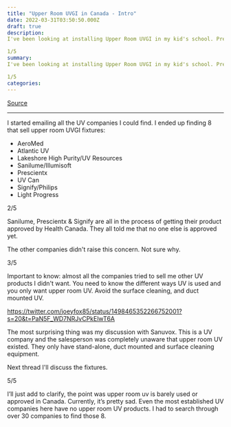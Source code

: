 ```yaml
---
title: "Upper Room UVGI in Canada - Intro"
date: 2022-03-31T03:50:50.000Z
draft: true
description: 
I've been looking at installing Upper Room UVGI in my kid's school. Pretty sure it will be the first one in a school in Canada if I can succeed. 

1/5
summary: 
I've been looking at installing Upper Room UVGI in my kid's school. Pretty sure it will be the first one in a school in Canada if I can succeed. 

1/5
categories:
---
```

[Source](https://twitter.com/joeyfox85/status/1509377654654480392)

---

I started emailing all the UV companies I could find. I ended up finding 8 that sell upper room UVGI fixtures: 
- AeroMed 
- Atlantic UV
- Lakeshore High Purity/UV Resources
- Sanilume/Illumisoft
- Prescientx
- UV Can
- Signify/Philips
- Light Progress

2/5

Sanilume, Prescientx & Signify are all in the process of getting their product approved by Health Canada. They all told me that no one else is approved yet. 

The other companies didn't raise this concern. Not sure why.

3/5


Important to know: almost all the companies tried to sell me other UV products I didn't want. You need to know the different ways UV is used and you only want upper room UV. Avoid the surface cleaning, and duct mounted UV.

https://twitter.com/joeyfox85/status/1498465352266752001?s=20&t=PaN5F_WD7NRJvCPkElwT6A

The most surprising thing was my discussion with Sanuvox. This is a UV company and the salesperson was completely unaware that upper room UV existed. They only have stand-alone, duct mounted and surface cleaning equipment.

Next thread I'll discuss the fixtures.

5/5

I’ll just add to clarify, the point was upper room uv is barely used or approved in Canada. Currently, it’s pretty sad. Even the most established UV companies here have no upper room UV products. I had to search through over 30 companies to find those 8.